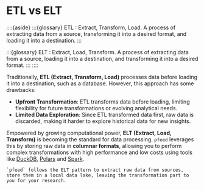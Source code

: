 [DuckDB]: https://duckdb.org/
[Polars]: https://pola.rs/
[Spark]: https://spark.apache.org/

# ETL vs ELT
::::{aside}
:::{glossary}
ETL
: Extract, Transform, Load. A process of extracting data from a source, transforming it into a desired format, and loading it into a destination.
:::

:::{glossary}
ELT
: Extract, Load, Transform. A process of extracting data from a source, loading it into a destination, and transforming it into a desired format.
:::
::::

Traditionally, **ETL (Extract, Transform, Load)** processes data before loading it into a destination, such as a database. However, this approach has some drawbacks:
- **Upfront Transformation**: ETL transforms data before loading, limiting flexibility for future transformations or evolving analytical needs.
- **Limited Data Exploration**: Since ETL transformed data first, raw data is discarded, making it harder to explore historical data for new insights.


Empowered by growing computational power, **ELT (Extract, Load, Transform)** is becoming the standard for data processing. `pfeed` leverages this by storing raw data in **columnar formats**, allowing you to perform complex transformations with high performance and low costs using tools like [DuckDB], [Polars] and [Spark].


```{important} Takeaway
`pfeed` follows the ELT pattern to extract raw data from sources, store them in a local data lake, leaving the transformation part to you for your research.
```
